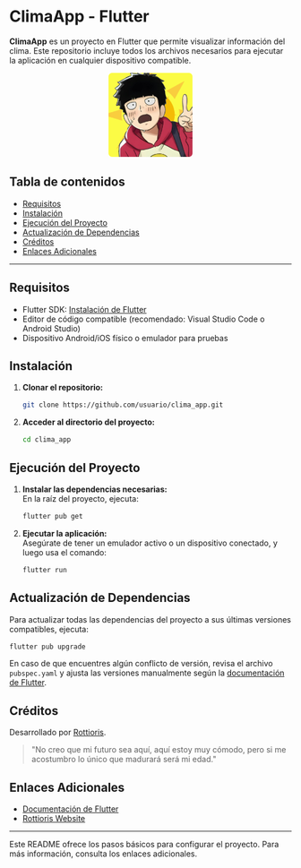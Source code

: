 
# ClimaApp - Flutter

**ClimaApp** es un proyecto en Flutter que permite visualizar información del clima. Este repositorio incluye todos los archivos necesarios para ejecutar la aplicación en cualquier dispositivo compatible.

<p align="center">
  <img src="https://github.com/rottiori/WeatherApp-Flutter/blob/main/assets/icons/icon.png" alt="ClimaApp Icon" width="150" height="150">
</p>

## Tabla de contenidos
- [Requisitos](#requisitos)
- [Instalación](#instalación)
- [Ejecución del Proyecto](#ejecución-del-proyecto)
- [Actualización de Dependencias](#actualización-de-dependencias)
- [Créditos](#créditos)
- [Enlaces Adicionales](#enlaces-adicionales)

---

## Requisitos
- Flutter SDK: [Instalación de Flutter](https://flutter.dev/docs/get-started/install)
- Editor de código compatible (recomendado: Visual Studio Code o Android Studio)
- Dispositivo Android/iOS físico o emulador para pruebas

## Instalación
1. **Clonar el repositorio:**
   ```bash
   git clone https://github.com/usuario/clima_app.git
   ```
2. **Acceder al directorio del proyecto:**
   ```bash
   cd clima_app
   ```

## Ejecución del Proyecto
1. **Instalar las dependencias necesarias:**  
   En la raíz del proyecto, ejecuta:
   ```bash
   flutter pub get
   ```

2. **Ejecutar la aplicación:**  
   Asegúrate de tener un emulador activo o un dispositivo conectado, y luego usa el comando:
   ```bash
   flutter run
   ```

## Actualización de Dependencias
Para actualizar todas las dependencias del proyecto a sus últimas versiones compatibles, ejecuta:
```bash
flutter pub upgrade
```

En caso de que encuentres algún conflicto de versión, revisa el archivo `pubspec.yaml` y ajusta las versiones manualmente según la [documentación de Flutter](https://flutter.dev/docs/development/packages-and-plugins/using-packages).

## Créditos
Desarrollado por [Rottioris](https://rottioris.site).
> "No creo que mi futuro sea aquí, aquí estoy muy cómodo, pero si me acostumbro lo único que madurará será mi edad."

## Enlaces Adicionales
- [Documentación de Flutter](https://flutter.dev/docs)
- [Rottioris Website](https://rottioris.site)

---

Este README ofrece los pasos básicos para configurar el proyecto. Para más información, consulta los enlaces adicionales.



